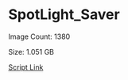 # SpotLight_Saver

Image Count: 1380

Size: 1.051 GB

[Script Link](https://github.com/liuyal/Archive/blob/master/Python/Utilities/Miscellaneous/spotlight_saver.py)